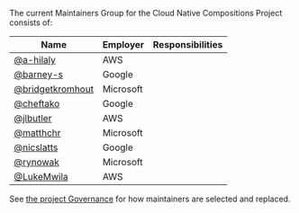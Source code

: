 The current Maintainers Group for the Cloud Native Compositions Project consists of:

| Name                                                    | Employer  | Responsibilities |
|---------------------------------------------------------|-----------|-------------------|
| [@a-hilaly](https://github.com/a-hilaly)                | AWS       |                   |
| [@barney-s](https://github.com/barney-s)                | Google    |                   |
| [@bridgetkromhout](https://github.com/bridgetkromhout)  | Microsoft |                   |
| [@cheftako](https://github.com/cheftako)                | Google    |                   |
| [@jlbutler](https://github.com/jlbutler)                | AWS       |                   |
| [@matthchr](https://github.com/matthchr)                | Microsoft |                   |
| [@nicslatts](https://github.com/nicslatts)              | Google    |                   |
| [@rynowak](https://github.com/rynowak)                  | Microsoft |                   |
| [@LukeMwila](https://github.com/LukeMwila)                  | AWS |                   |

<!-- If-CNCF:
This list must be kept in sync with the [CNCF Project Maintainers list](https://github.com/cncf/foundation/blob/master/project-maintainers.csv).
-->

See [the project Governance](GOVERNANCE.md) for how maintainers are selected and replaced.
